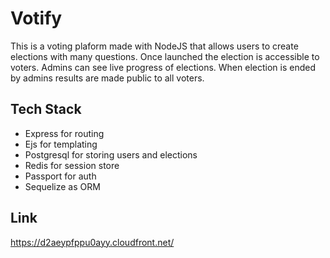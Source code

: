 # Votify

This is a voting plaform made with NodeJS that allows users to create elections with many questions. Once launched the election is accessible to voters. Admins can see live progress of elections. When election is ended by admins results are made public to all voters.

## Tech Stack

- Express for routing
- Ejs for templating
- Postgresql for storing users and elections
- Redis for session store
- Passport for auth
- Sequelize as ORM

## Link
https://d2aeypfppu0ayy.cloudfront.net/